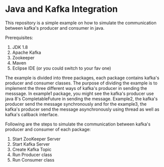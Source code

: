 # Java and Kafka Integration

This repository is a simple example on how to simulate the communication between kafka's producer and consumer in java.

Prerequisites:
1. JDK 1.8
2. Apache Kafka
3. Zookeeper
4. Maven
5. Eclipse IDE (or you could switch to your fav one)

The example is divided into three packages, each package contains kafka's producer and consumer classes.
The purpose of dividing the example is to implement the three different ways of kafka's producer in sending the messsage.
In example1 package, you might see the kafka's producer use java 8's CompletableFuture in sending the message.
Example2, the kafka's producer send the message synchronously and for the example3, the kafka's producer send the message 
asynchronously using thread as well as kafka's callback interface. 
	
Following are the steps to simulate the communication between kafka's producer and consumer of each package:
1. Start ZooKeeper Server
2. Start Kafka Server
3. Create Kafka Topic
3. Run Producer class
4. Run Consumer class